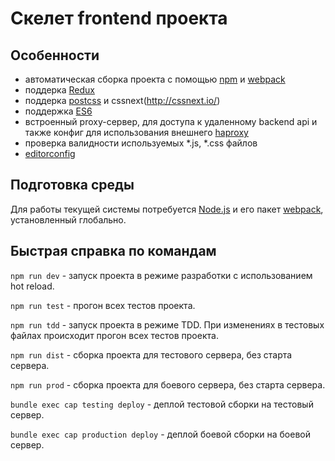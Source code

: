 # Скелет frontend проекта

## Особенности

* автоматическая сборка проекта с помощью [npm](https://www.npmjs.com) и [webpack](https://webpack.github.io/)
* поддерка [Redux](https://github.com/reactjs/redux)
* поддерка [postcss](https://github.com/postcss/postcss) и cssnext(http://cssnext.io/)
* поддержка [ES6](http://www.ecma-international.org/ecma-262/6.0/)
* встроенный proxy-сервер, для доступа к удаленному backend api и также конфиг для использования внешнего [haproxy](http://www.haproxy.org/)
* проверка валидности  используемых *.js, *.css файлов
* [editorconfig](http://editorconfig.org/)


## Подготовка среды

Для работы текущей системы потребуется [Node.js](http://nodejs.org/) и его пакет [webpack](https://webpack.github.io/), установленный глобально.

## Быстрая справка по командам

`npm run dev` - запуск проекта в режиме разработки с использованием hot reload.

`npm run test` - прогон всех тестов проекта.

`npm run tdd` - запуск проекта в режиме TDD. При изменениях в тестовых файлах происходит прогон всех тестов проекта.

`npm run dist` - сборка проекта для тестового сервера, без старта сервера.

`npm run prod` - сборка проекта для боевого сервера, без старта сервера.

`bundle exec cap testing deploy` - деплой тестовой сборки на тестовый сервер.

`bundle exec cap production deploy` - деплой боевой сборки на боевой сервер.
